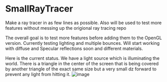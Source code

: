 # SmallRayTracer
Make a ray tracer in as few lines as possible. Also will be used to test more features without messing up the origional ray tracing repo

The overall goal is to test more features before adding them to the OpenGL version. Currently testing lighting and multiple bounces. 
Will start working with diffuse and Specular reflections soon and different materials. 

Here is the current status. We have a light source which is illuminating the world. There is a triangle in the center of the screen that is being covered by another triangle of the exact same size but a very small dz forward to prevent any light from hitting it. 
![image](https://github.com/Expasito/SmallRayTracer/assets/93100379/4b9fe27e-21cd-40a1-91f9-4d70bbf30894)
